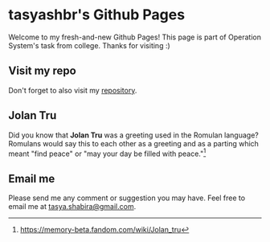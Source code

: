 # tasyashbr's Github Pages
Welcome to my fresh-and-new Github Pages!
This page is part of Operation System's task from college.
Thanks for visiting :)

## Visit my repo
Don't forget to also visit my [repository](https://github.com/tasyashbr/os201/).

## Jolan Tru
Did you know that **Jolan Tru** was a greeting used in the Romulan language?
Romulans would say this to each other as a greeting and as a parting which meant "find peace" or "may your day be filled with peace."[^1]

## Email me
Please send me any comment or suggestion you may have.
Feel free to email me at [tasya.shabira@gmail.com](<mailto:tasya.shabira@gmail.com?subject=Hello Tasya&body=Hi, I already visited your Github Page and I have some advice that might help you.>).

[^1]: https://memory-beta.fandom.com/wiki/Jolan_tru

